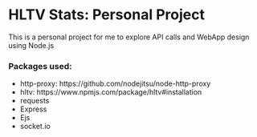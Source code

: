 <h1> HLTV Stats: Personal Project </h1>

<p> This is a personal project for me to explore API calls and WebApp design using Node.js </p>

<h3> Packages used: </h3>
<ul> 
<li> http-proxy: https://github.com/nodejitsu/node-http-proxy </li>
<li> hltv: https://www.npmjs.com/package/hltv#installation </li>
<li> requests </li>
<li> Express </li>
<li> Ejs </li>
<li> socket.io </li>
